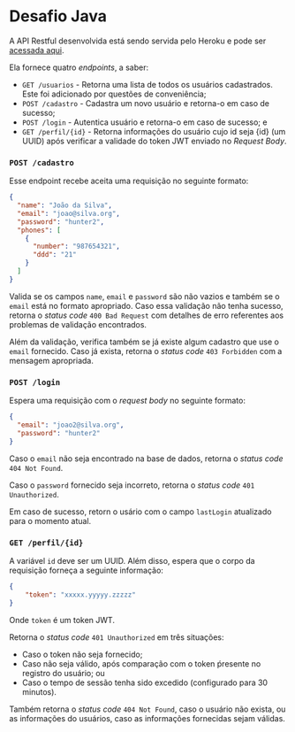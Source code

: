 # Desafio Java

A API Restful desenvolvida está sendo servida pelo Heroku e pode ser [acessada aqui](https://concrete-java-challenge.herokuapp.com/ "Desafio Java").

Ela fornece quatro _endpoints_, a saber:

* `GET /usuarios` - Retorna uma lista de todos os usuários cadastrados. Este foi adicionado por questões de conveniência;
* `POST /cadastro` - Cadastra um novo usuário e retorna-o em caso de sucesso;
* `POST /login` - Autentica usuário e retorna-o em caso de sucesso; e
* `GET /perfil/{id}` - Retorna informações do usuário cujo id seja {id} (um UUID) após verificar a validade do token JWT enviado no _Request Body_.

### `POST /cadastro`

Esse endpoint recebe aceita uma requisição no seguinte formato:

```json
{
  "name": "João da Silva",
  "email": "joao@silva.org",
  "password": "hunter2",
  "phones": [
    {
      "number": "987654321",
      "ddd": "21"
    }
  ]
}
```

Valida se os campos `name`, `email` e `password` são não vazios e também se o `email` está no formato apropriado.
Caso essa validação não tenha sucesso, retorna o _status code_ `400 Bad Request` com detalhes de erro referentes aos problemas de validação encontrados.

Além da validação, verifica também se já existe algum cadastro que use o `email` fornecido. Caso já exista, retorna o _status code_ `403 Forbidden` com a mensagem apropriada.

### `POST /login`

Espera uma requisição com o _request body_ no seguinte formato:

```json
{
  "email": "joao2@silva.org",
  "password": "hunter2"
}
```

Caso o `email` não seja encontrado na base de dados, retorna o _status code_ `404 Not Found`.

Caso o `password` fornecido seja incorreto, retorna o _status code_ `401 Unauthorized`.

Em caso de sucesso, retorn o usário com o campo `lastLogin` atualizado para o momento atual.

### `GET /perfil/{id}`

A variável `id` deve ser um UUID. Além disso, espera que o corpo da requisição forneça a seguinte informação:

```json
{
	"token": "xxxxx.yyyyy.zzzzz"
}
```

Onde `token` é um token JWT.

Retorna o _status code_ `401 Unauthorized` em três situações:

* Caso o token não seja fornecido;
* Caso não seja válido, após comparação com o token ṕresente no registro do usuário; ou
* Caso o tempo de sessão tenha sido excedido (configurado para 30 minutos).

Também retorna o _status code_ `404 Not Found`, caso o usuário não exista, ou as informações do usuários, caso as informações fornecidas sejam válidas.

















